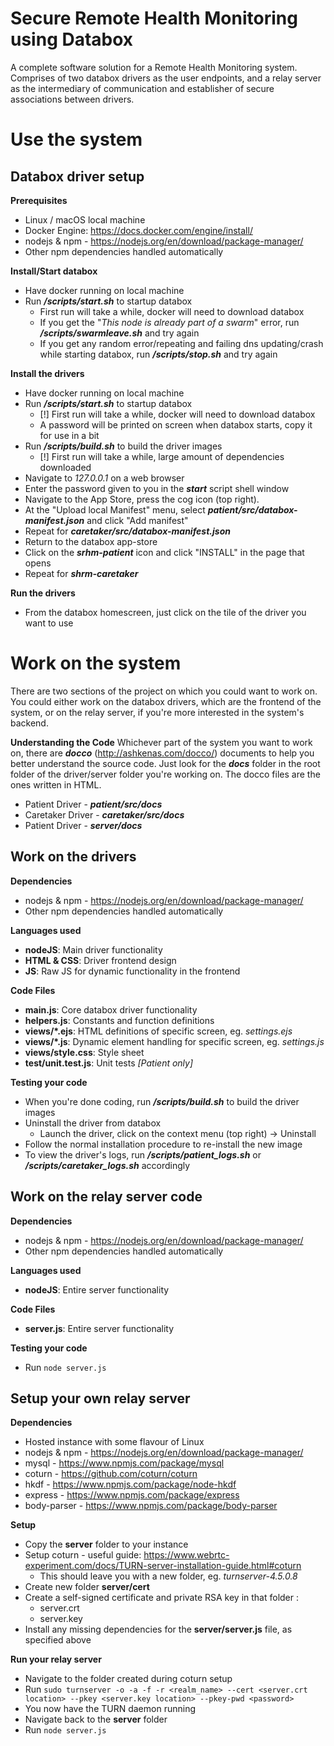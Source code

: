 # Secure Remote Health Monitoring using Databox
A complete software solution for a Remote Health Monitoring system. Comprises of two databox drivers as the user endpoints, and a relay server as the intermediary of communication and establisher of secure associations between drivers.

# Use the system

## Databox driver setup
**Prerequisites** 
- Linux / macOS local machine
- Docker Engine: https://docs.docker.com/engine/install/
- nodejs & npm - https://nodejs.org/en/download/package-manager/
- Other npm dependencies handled automatically

**Install/Start databox**
- Have docker running on local machine
- Run ***/scripts/start.sh*** to startup databox
	- First run will take a while, docker will need to download databox
	- If you get the "*This node is already part of a swarm*" error, run ***/scripts/swarmleave.sh*** and try again
	- If you get any random error/repeating and failing dns updating/crash while starting databox, run ***/scripts/stop.sh*** and try again

**Install the drivers**
- Have docker running on local machine
- Run ***/scripts/start.sh*** to startup databox
	- [!] First run will take a while, docker will need to download databox
	- A password will be printed on screen when databox starts, copy it for use in a bit
- Run ***/scripts/build.sh*** to build the driver images
	- [!] First run will take a while, large amount of dependencies downloaded 
- Navigate to *127.0.0.1* on a web browser
- Enter the password given to you in the ***start*** script shell window
- Navigate to the App Store, press the cog icon (top right).
- At the "Upload local Manifest" menu, select ***patient/src/databox-manifest.json*** and click "Add manifest"
- Repeat for ***caretaker/src/databox-manifest.json***
- Return to the databox app-store
- Click on the ***srhm-patient*** icon and click "INSTALL" in the page that opens
- Repeat for ***shrm-caretaker***

**Run the drivers**
- From the databox homescreen, just click on the tile of the driver you want to use

# Work on the system
There are two sections of the project on which you could want to work on. You could either work on the databox drivers, which are the frontend of the system, or on the relay server, if you're more interested in the system's backend.

**Understanding the Code**
Whichever part of the system you want to work on, there are ***docco*** (http://ashkenas.com/docco/) documents to help you better understand the source code. Just look for the ***docs*** folder in the root folder of the driver/server folder you're working on. The docco files are the ones written in HTML.
- Patient Driver - ***patient/src/docs***
- Caretaker Driver - ***caretaker/src/docs***
- Patient Driver - ***server/docs***

## Work on the drivers
**Dependencies**
- nodejs & npm - https://nodejs.org/en/download/package-manager/
- Other npm dependencies handled automatically

**Languages used**
- **nodeJS**: Main driver functionality
- **HTML & CSS**: Driver frontend design
- **JS**: Raw JS for dynamic functionality in the frontend

**Code Files**
- **main.js**: Core databox driver functionality
- **helpers.js**: Constants and function definitions
- **views/*.ejs**: HTML definitions of specific screen, eg. *settings.ejs*
- **views/*.js**: Dynamic element handling for specific screen, eg. *settings.js*
- **views/style.css**: Style sheet
- **test/unit.test.js**: Unit tests *[Patient only]* 

**Testing your code**
- When you're done coding, run ***/scripts/build.sh*** to build the driver images
- Uninstall the driver from databox
	- Launch the driver, click on the context menu (top right) -> Uninstall
- Follow the normal installation procedure to re-install the new image
- To view the driver's logs, run ***/scripts/patient_logs.sh*** or ***/scripts/caretaker_logs.sh*** accordingly

## Work on the relay server code

**Dependencies**
- nodejs & npm - https://nodejs.org/en/download/package-manager/
- Other npm dependencies handled automatically

**Languages used**
- **nodeJS**: Entire server functionality

**Code Files**
- **server.js**: Entire server functionality

**Testing your code**
 - Run  `node server.js`

## Setup your own relay server 

**Dependencies**
- Hosted instance with some flavour of Linux
- nodejs & npm - https://nodejs.org/en/download/package-manager/
- mysql - https://www.npmjs.com/package/mysql
- coturn - https://github.com/coturn/coturn
- hkdf - https://www.npmjs.com/package/node-hkdf
- express - https://www.npmjs.com/package/express
- body-parser - https://www.npmjs.com/package/body-parser

 **Setup**
 - Copy the **server** folder to your instance
 - Setup coturn - useful guide: https://www.webrtc-experiment.com/docs/TURN-server-installation-guide.html#coturn
	 - This should leave you with a new folder, eg. *turnserver-4.5.0.8*
 - Create new folder **server/cert**
 - Create a self-signed certificate and private RSA key in that folder : 
	 - server.crt  
	 - server.key
 - Install any missing dependencies for the **server/server.js** file, as specified above

**Run your relay server**
 - Navigate to the folder created during coturn setup 
 - Run `sudo turnserver -o -a -f -r <realm_name> --cert <server.crt location> --pkey <server.key location> --pkey-pwd <password>`
 - You now have the TURN daemon running
 - Navigate back to the **server** folder
 - Run  `node server.js`
